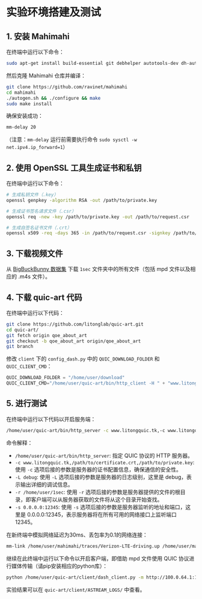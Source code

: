 # 实验环境搭建及测试

## 1. 安装 Mahimahi

在终端中运行以下命令：

```bash
sudo apt-get install build-essential git debhelper autotools-dev dh-autoreconf iptables protobuf-compiler libprotobuf-dev pkg-config libssl-dev dnsmasq-base ssl-cert libxcb-present-dev libcairo2-dev libpango1.0-dev iproute2 apache2-dev apache2-bin iptables dnsmasq-base gnuplot iproute2 apache2-api-20120211 libwww-perl
```

然后克隆 Mahimahi 仓库并编译：

```bash
git clone https://github.com/ravinet/mahimahi
cd mahimahi
./autogen.sh && ./configure && make
sudo make install
```

确保安装成功：

```bash
mm-delay 20
```

（注意：`mm-delay` 运行前需要执行命令 `sudo sysctl -w net.ipv4.ip_forward=1`）

## 2. 使用 OpenSSL 工具生成证书和私钥

在终端中运行以下命令：

```bash
# 生成私钥文件（.key）
openssl genpkey -algorithm RSA -out /path/to/private.key

# 生成证书签名请求文件（.csr）
openssl req -new -key /path/to/private.key -out /path/to/request.csr

# 生成自签名证书文件（.crt）
openssl x509 -req -days 365 -in /path/to/request.csr -signkey /path/to/private.key -out /path/to/certificate.crt
```

## 3. 下载视频文件

从 [BigBuckBunny 数据集](https://ftp.itec.aau.at/datasets/DASHDataset2014/BigBuckBunny/) 下载 `1sec` 文件夹中的所有文件（包括 mpd 文件以及相应的 .m4s 文件）。

## 4. 下载 quic-art 代码

在终端中运行以下代码：

```bash
git clone https://github.com/litonglab/quic-art.git
cd quic-art/
git fetch origin qoe_about_art
git checkout -b qoe_about_art origin/qoe_about_art
git branch
```

修改 `client` 下的 `config_dash.py` 中的 `QUIC_DOWNLOAD_FOLDER` 和 `QUIC_CLIENT_CMD`：

```python
QUIC_DOWNLOAD_FOLDER = "/home/user/download"
QUIC_CLIENT_CMD="/home/user/quic-art/bin/http_client -H " + "www.litongquic.tk"+ " -s 100.64.0.1:12345 -L INFO -t -7 " + QUIC_DOWNLOAD_FOLDER + " -p "
```

## 5. 进行测试

在终端中运行以下代码以开启服务端：

```bash
/home/user/quic-art/bin/http_server -c www.litongquic.tk,-c www.litongquic.tk,/path/to/certificate.crt,/path/to/private.key -L debug -r /home/user/1sec -s 0.0.0.0:12345
```

命令解释：

- `/home/user/quic-art/bin/http_server`: 指定 QUIC 协议的 HTTP 服务器。
- `-c www.litongquic.tk,/path/to/certificate.crt,/path/to/private.key`: 使用 `-c` 选项后接的参数是服务器的证书配置信息，确保通信的安全性。
- `-L debug`: 使用 `-L` 选项后接的参数是服务器的日志级别，这里是 debug，表示输出详细的调试信息。
- `-r /home/user/1sec`: 使用 `-r` 选项后接的参数是服务器提供的文件的根目录，即客户端可以从服务器获取的文件将从这个目录开始查找。
- `-s 0.0.0.0:12345`: 使用 `-s` 选项后接的参数是服务器监听的地址和端口，这里是 0.0.0.0:12345，表示服务器将在所有可用的网络接口上监听端口 12345。

在新终端中模拟网络延迟为30ms、丢包率为0.1的网络连接：

```bash
mm-link /home/user/mahimahi/traces/Verizon-LTE-driving.up /home/user/mahimahi/traces/Verizon-LTE-driving.down mm-delay 30 mm-loss downlink 0.1
```

继续在此终端中运行以下命令以开启客户端，即借助 mpd 文件使用 QUIC 协议进行媒体传输（请pip安装相应的python库）：

```bash
python /home/user/quic-art/client/dash_client.py -m http://100.0.64.1:12345/BigBuckBunny_1s_simple_2014_05_09.mpd -quic
```
实验结果可以在 `quic-art/client/ASTREAM_LOGS/` 中查看。
